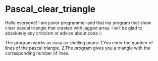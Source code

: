 # Pascal_clear_triangle
Hallo everyone! I am junior programmer and that my program that show clear pascal triangle that created with jagged array. I will be glad to absolutely any criticism or advice about code (:

The program works as easy as shelling pears:
1.You enter the number of lines of the pascal triangle.
2.The program gives you a triangle with the corresponding number of lines.
